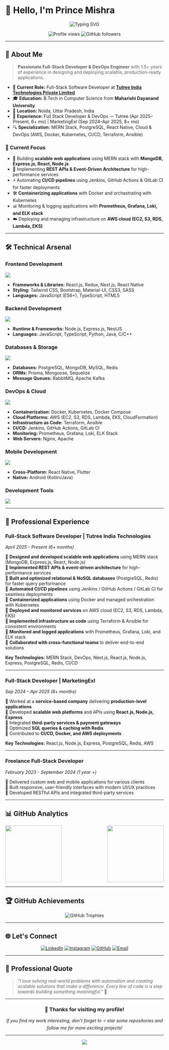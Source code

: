 # 👋 Hello, I'm Prince Mishra

<div align="center">
  <img src="https://readme-typing-svg.herokuapp.com?font=Fira+Code&size=30&duration=3000&pause=1000&color=00D9FF&center=true&vCenter=true&width=600&lines=Full-Stack+Developer;DevOps+Engineer;MERN+Stack+Specialist;Cloud+%26+Infrastructure+Expert" alt="Typing SVG" />
</div>

<p align="center">
  <img src="https://komarev.com/ghpvc/?username=princegethub&label=Profile%20views&color=0e75b6&style=flat-square" alt="Profile views" />
  <img src="https://img.shields.io/github/followers/princegethub?label=Followers&style=flat-square&color=blue" alt="GitHub followers" />
</p>

---

## 🚀 About Me

> **Passionate Full-Stack Developer & DevOps Engineer** with 1.5+ years of experience in designing and deploying scalable, production-ready applications.

- 🏢 **Current Role:** Full-Stack Software Developer at **[Tutree India Technologies Private Limited](https://tutree.com/)**
- 🎓 **Education:** B.Tech in Computer Science from **Maharishi Dayanand University**
- 📍 **Location:** Noida, Uttar Pradesh, India
- 💼 **Experience:** Full Stack Developer & DevOps — Tutree (Apr 2025–Present, 6+ mo) | MarketingExl (Sep 2024–Apr 2025, 8+ mo)
- 🔍 **Specialization:** MERN Stack, PostgreSQL, React Native, Cloud & DevOps (AWS, Docker, Kubernetes, CI/CD, Terraform, Ansible)

### 🎯 Current Focus
- 🔭 Building **scalable web applications** using MERN stack with **MongoDB, Express.js, React, Node.js**
- 🌱 Implementing **REST APIs & Event-Driven Architecture** for high-performance services
- ⚡ Automating **CI/CD pipelines** using Jenkins, GitHub Actions & GitLab CI for faster deployments
- 🛠️ **Containerizing applications** with Docker and orchestrating with Kubernetes
- 📊 Monitoring & logging applications with **Prometheus, Grafana, Loki, and ELK stack**
- ☁️ Deploying and managing infrastructure on **AWS cloud (EC2, S3, RDS, Lambda, EKS)**

---

## 🛠️ Technical Arsenal

### **Frontend Development**
<p align="left">
  <img src="https://skillicons.dev/icons?i=react,redux,nextjs,ts,js,html,css,tailwind,bootstrap,mui" />
</p>

- **Frameworks & Libraries:** React.js, Redux, Next.js, React Native
- **Styling:** Tailwind CSS, Bootstrap, Material-UI, CSS3, SASS
- **Languages:** JavaScript (ES6+), TypeScript, HTML5

### **Backend Development**
<p align="left">
  <img src="https://skillicons.dev/icons?i=nodejs,express,nestjs,python,java,c,cpp" />
</p>

- **Runtime & Frameworks:** Node.js, Express.js, NestJS
- **Languages:** JavaScript, TypeScript, Python, Java, C/C++

### **Databases & Storage**
<p align="left">
  <img src="https://skillicons.dev/icons?i=mongodb,postgres,mysql,redis,sqlite" />
</p>

- **Databases:** PostgreSQL, MongoDB, MySQL, Redis
- **ORMs:** Prisma, Mongoose, Sequelize
- **Message Queues:** RabbitMQ, Apache Kafka

### **DevOps & Cloud**
<p align="left">
  <img src="https://skillicons.dev/icons?i=docker,kubernetes,aws,terraform,ansible,jenkins,github,gitlab,nginx,linux" />
</p>

- **Containerization:** Docker, Kubernetes, Docker Compose
- **Cloud Platforms:** AWS (EC2, S3, RDS, Lambda, EKS, CloudFormation)
- **Infrastructure as Code:** Terraform, Ansible
- **CI/CD:** Jenkins, GitHub Actions, GitLab CI
- **Monitoring:** Prometheus, Grafana, Loki, ELK Stack
- **Web Servers:** Nginx, Apache

### **Mobile Development**
<p align="left">
  <img src="https://skillicons.dev/icons?i=react,androidstudio,kotlin,flutter" />
</p>

- **Cross-Platform:** React Native, Flutter
- **Native:** Android (Kotlin/Java)

### **Development Tools**
<p align="left">
  <img src="https://skillicons.dev/icons?i=git,vscode,postman,figma,notion,vim" />
</p>

---

## 💼 Professional Experience

### **Full-Stack Software Developer** | Tutree India Technologies
*April 2025 - Present (6+ months)*

🔹 **Designed and developed scalable web applications** using MERN stack (MongoDB, Express.js, React, Node.js)  
🔹 **Implemented REST APIs & event-driven architecture** for high-performance services  
🔹 **Built and optimized relational & NoSQL databases** (PostgreSQL, Redis) for faster query performance  
🔹 **Automated CI/CD pipelines** using Jenkins / GitHub Actions / GitLab CI for seamless deployments  
🔹 **Containerized applications** using Docker and managed orchestration with Kubernetes  
🔹 **Deployed and monitored services** on AWS cloud (EC2, S3, RDS, Lambda, EKS)  
🔹 **Implemented infrastructure as code** using Terraform & Ansible for consistent environments  
🔹 **Monitored and logged applications** with Prometheus, Grafana, Loki, and ELK stack  
🔹 **Collaborated with cross-functional teams** to deliver end-to-end solutions  

**Key Technologies:** MERN Stack, DevOps, Next.js, React.js, Node.js, Express, PostgreSQL, Redis, CI/CD

---
### **Full-Stack Developer** | MarketingExl  
*Sep 2024 – Apr 2025 (8+ months)*  

🔹 Worked at a **service-based company** delivering **production-level applications**  
🔹 Developed **scalable web platforms** and APIs using **React.js, Node.js, Express**  
🔹 Integrated **third-party services & payment gateways**  
🔹 Optimized **SQL queries & caching with Redis**  
🔹 Contributed to **CI/CD, Docker, and AWS deployments**  

**Key Technologies:** React.js, Node.js, Express, PostgreSQL, Redis, AWS  

---

### **Freelance Full-Stack Developer**
*February 2023 - September 2024 (1 year +)*

🔹 Delivered custom web and mobile applications for various clients  
🔹 Built responsive, user-friendly interfaces with modern UI/UX practices  
🔹 Developed RESTful APIs and integrated third-party services  

---


## 📊 GitHub Analytics

<div style="display: flex; justify-content: space-between;">
  <img height="180em" src="https://github-readme-stats.vercel.app/api?username=princegethub&show_icons=true&theme=tokyonight&hide_border=true&count_private=true" />
  <img height="180em" src="https://github-readme-stats.vercel.app/api/top-langs/?username=princegethub&layout=compact&theme=tokyonight&hide_border=true&langs_count=8" />
</div>


---

## 🏆 GitHub Achievements

<p align="center">
  <img src="https://github-profile-trophy.vercel.app/?username=princegethub&theme=tokyonight&no-frame=true&row=1&column=8&margin-w=15&margin-h=15" alt="GitHub Trophies" />
</p>

---

## 🌐 Let's Connect

<div align="center">

[![LinkedIn](https://img.shields.io/badge/LinkedIn-0077B5?style=for-the-badge&logo=linkedin&logoColor=white)](https://linkedin.com/in/prince-mishra-b61651320)
[![Instagram](https://img.shields.io/badge/Instagram-E4405F?style=for-the-badge&logo=instagram&logoColor=white)](https://instagram.com/prince_mishra_372)
[![GitHub](https://img.shields.io/badge/GitHub-181717?style=for-the-badge&logo=github&logoColor=white)](https://github.com/princegethub)
[![Email](https://img.shields.io/badge/Email-D14836?style=for-the-badge&logo=gmail&logoColor=white)](mailto:contactprince24.7@gmail.com)

</div>

---

## 💭 Professional Quote

> *"I love solving real-world problems with automation and creating scalable solutions that make a difference. Every line of code is a step towards building something meaningful."* 🚀

---

<div align="center">
  
### 🙏 Thanks for visiting my profile!
  
*If you find my work interesting, don't forget to ⭐ star some repositories and follow me for more exciting projects!*

</div>

---

<div align="center">
  <img src="https://capsule-render.vercel.app/api?type=waving&color=gradient&height=100&section=footer&width=100%" />
</div>
